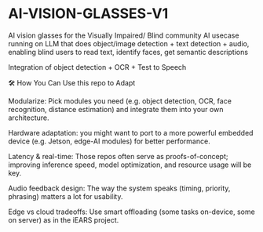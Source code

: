 # AI-VISION-GLASSES-V1

AI vision glasses for the Visually Impaired/ Blind community
AI usecase running on LLM that does object/image detection + text detection + audio, enabling blind users to read text, identify faces, get semantic descriptions

Integration of object detection + OCR + Test to Speech

🛠 How You Can Use this repo to Adapt

Modularize: Pick modules you need (e.g. object detection, OCR, face recognition, distance estimation) and integrate them into your own architecture.

Hardware adaptation: you might want to port to a more powerful embedded device (e.g. Jetson, edge-AI modules) for better performance.

Latency & real-time: Those repos often serve as proofs-of-concept; improving inference speed, model optimization, and resource usage will be key.

Audio feedback design: The way the system speaks (timing, priority, phrasing) matters a lot for usability.

Edge vs cloud tradeoffs: Use smart offloading (some tasks on-device, some on server) as in the iEARS project.
